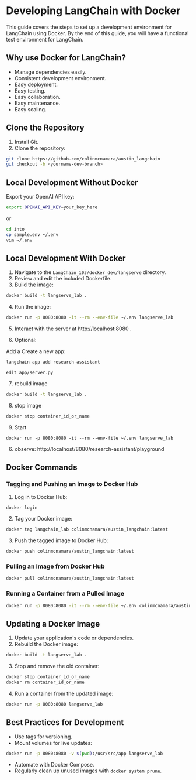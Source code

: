 # Developing LangChain with Docker

This guide covers the steps to set up a development environment for LangChain using Docker. By the end of this guide, you will have a functional test environment for LangChain.

## Why use Docker for LangChain?

- Manage dependencies easily.
- Consistent development environment.
- Easy deployment.
- Easy testing.
- Easy collaboration.
- Easy maintenance.
- Easy scaling.

## Clone the Repository

1. Install Git.
2. Clone the repository:

```bash
git clone https://github.com/colinmcnamara/austin_langchain
git checkout -b <yourname-dev-branch>
```

## Local Development Without Docker

Export your OpenAI API key:

```bash
export OPENAI_API_KEY=your_key_here
```
or 
```bash
cd into 
cp sample.env ~/.env
vim ~/.env
```

## Local Development With Docker

1. Navigate to the `LangChain_103/docker_dev/langserve` directory.
2. Review and edit the included Dockerfile.
3. Build the image:

```bash
docker build -t langserve_lab .
```

4. Run the image:

```bash
docker run -p 8080:8080 -it --rm --env-file ~/.env langserve_lab 
```

5. Interact with the server at http://localhost:8080 .

6. Optional:

Add a Create a new app:

```bash
langchain app add research-assistant
```

```
edit app/server.py
```

7. rebuild image
```bash
docker build -t langserve_lab .
```

8. stop image
```bash
docker stop container_id_or_name
```
9. Start
```
docker run -p 8080:8080 -it --rm --env-file ~/.env langserve_lab 
```

6. observe:
http://localhost/8080/research-assistant/playground

## Docker Commands

### Tagging and Pushing an Image to Docker Hub

1. Log in to Docker Hub:

```bash
docker login
```

2. Tag your Docker image:

```bash
docker tag langchain_lab colinmcnamara/austin_langchain:latest
```

3. Push the tagged image to Docker Hub:

```bash
docker push colinmcnamara/austin_langchain:latest
```

### Pulling an Image from Docker Hub

```bash
docker pull colinmcnamara/austin_langchain:latest
```

### Running a Container from a Pulled Image

```bash
docker run -p 8080:8080 -it --rm --env-file ~/.env colinmcnamara/austin_langchain:latest
```

## Updating a Docker Image

1. Update your application's code or dependencies.
2. Rebuild the Docker image:

```bash
docker build -t langserve_lab .
```

3. Stop and remove the old container:

```bash
docker stop container_id_or_name
docker rm container_id_or_name
```

4. Run a container from the updated image:

```bash
docker run -p 8080:8080 langserve_lab
```

## Best Practices for Development

- Use tags for versioning.
- Mount volumes for live updates:

```bash
docker run -p 8080:8080 -v $(pwd):/usr/src/app langserve_lab
```

- Automate with Docker Compose.
- Regularly clean up unused images with `docker system prune`.

